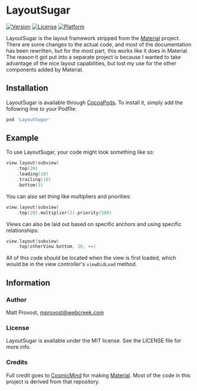 # LayoutSugar

[![Version](https://img.shields.io/cocoapods/v/LayoutSugar.svg?style=flat)](https://cocoapods.org/pods/LayoutSugar)
[![License](https://img.shields.io/cocoapods/l/LayoutSugar.svg?style=flat)](https://cocoapods.org/pods/LayoutSugar)
[![Platform](https://img.shields.io/cocoapods/p/LayoutSugar.svg?style=flat)](https://cocoapods.org/pods/LayoutSugar)

LayoutSugar is the layout framework stripped from the [Material](https://github.com/CosmicMind/Material) project. There are some changes to the actual code, and most of the documentation has been rewritten, but for the most part, this works like it does in Material. The reason it got put into a separate project is because I wanted to take advantage of the nice layout capabilities, but lost my use for the other components added by Material.

## Installation
LayoutSugar is available through [CocoaPods](https://cocoapods.org). To install
it, simply add the following line to your Podfile:

```ruby
pod 'LayoutSugar'
```

## Example
To use LayoutSugar, your code might look something like so:
```swift
view.layout(subview)
    .top(20)
    .leading(10)
    .trailing(10)
    .bottom(5)
```

You can also set thing like multipliers and priorities:
```swift
view.layout(subview)
    .top(20).multiplier(2).priority(500)
```

Views can also be laid out based on specific anchors and using specific relationships:
```swift
view.layout(subview)
    .top(otherView.bottom, 20, >=)
```

All of this code should be located when the view is first loaded, which would be in the view controller's `viewDidLoad` method.

## Information

### Author
Matt Provost, mprovost@webcreek.com

### License
LayoutSugar is available under the MIT license. See the LICENSE file for more info.

### Credits
Full credit goes to [CosmicMind](https://github.com/CosmicMind) for making [Material](https://github.com/CosmicMind/Material). Most of the code in this project is derived from that repository.
